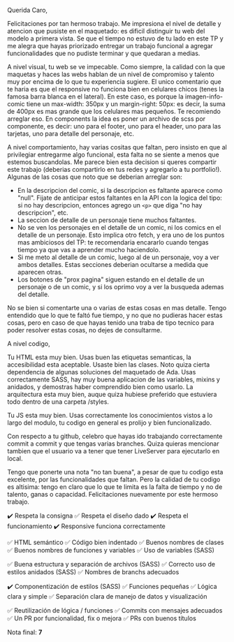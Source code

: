Querida Caro, 

Felicitaciones por tan hermoso trabajo. Me impresiona el nivel de detalle y atencion que pusiste en el maquetado: es dificil distinguir tu web del modelo a primera vista. Se que el tiempo no estuvo de tu lado en este TP y me alegra que hayas priorizado entregar un trabajo funcional a agregar funcionalidades que no pudiste terminar y que quedaran a medias. 

A nivel visual, tu web se ve impecable. Como siempre, la calidad con la que maquetas y haces las webs hablan de un nivel de compromiso y talento muy por encima de lo que tu experiencia sugiere. El unico comentario que te haria es que el responsive no funciona bien en celulares chicos (tenes la famosa barra blanca en el lateral). En este caso, es porque la imagen-info-comic tiene un max-width: 350px y un margin-right: 50px: es decir, la suma de 400px es mas grande que los celulares mas pequeños. Te recomiendo arreglar eso. 
En components la idea es poner un archivo de scss por componente, es decir: uno para el footer, uno para el header, uno para las tarjetas, uno para detalle del personaje, etc. 

A nivel comportamiento, hay varias cositas que faltan, pero insisto en que al privilegiar entregarme algo funcional, esta falta no se siente a menos que estemos buscandolas. Me parece bien esta decision si queres compartir este trabajo (deberias compartirlo en tus redes y agregarlo a tu portfolio!). Algunas de las cosas que noto que se deberian arreglar son:

- En la descripcion del comic, si la descripcion es faltante aparece como "null". Fijate de anticipar estos faltantes en la API con la logica del tipo: si no hay descripcion, entonces agrego un `<p>` que diga "no hay descripcion", etc. 
- La seccion de detalle de un personaje tiene muchos faltantes. 
- No se ven los personajes en el detalle de un comic, ni los comics en el detalle de un personaje. Esto implica otro fetch, y era uno de los puntos mas ambiciosos del TP: te recomendaria encararlo cuando tengas tiempo ya que vas a aprender mucho haciendolo.
- Si me meto al detalle de un comic, luego al de un personaje, voy a ver ambos detalles. Estas secciones deberian ocultarse a medida que aparecen otras. 
- Los botones de "prox pagina" siguen estando en el detalle de un personaje o de un comic, y si los oprimo voy a ver la busqueda ademas del detalle. 

No se bien si comentarte una o varias de estas cosas en mas detalle. Tengo entendido que lo que te faltó fue tiempo, y no que no pudieras hacer estas cosas, pero en caso de que hayas tenido una traba de tipo tecnico para poder resolver estas cosas, no dejes de consultarme. 

A nivel codigo, 

Tu HTML esta muy bien. Usas buen las etiquetas semanticas, la accesibilidad esta aceptable. Usaste bien las clases. Noto quiza cierta dependencia de algunas soluciones del maquetado de Ada. Usas correctamente SASS, hay muy buena aplicacion de las variables, mixins y anidados, y demostras haber comprendido bien como usarlo. La arquitectura esta muy bien, auque quiza hubiese preferido que estuviera todo dentro de una carpeta /styles. 

Tu JS esta muy bien. Usas correctamente los conocimientos vistos a lo largo del modulo, tu codigo en general es prolijo y bien funcionalizado. 

Con respecto a tu github, celebro que hayas ido trabajando correctamente commit a commit y que tengas varias branches. Quiza quieras mencionar tambien que el usuario va a tener que tener LiveServer para ejecutarlo en local. 

Tengo que ponerte una nota "no tan buena", a pesar de que tu codigo esta excelente, por las funcionalidades que faltan. Pero la calidad de tu codigo es altisima: tengo en claro que lo que te limita es la falta de tiempo y no de talento, ganas o capacidad. Felicitaciones nuevamente por este hermoso trabajo. 

 
  ✔️ Respeta la consigna
  ✅ Respeta el diseño dado
  ✔️ Respeta el funcionamiento
  ✔️ Responsive funciona correctamente

  ✅ HTML semántico
  ✅ Código bien indentado
  ✅ Buenos nombres de clases
  ✅ Buenos nombres de funciones y variables
  ✅ Uso de variables (SASS)

  ✅  Buena estructura y separación de archivos (SASS)
  ✅ Correcto uso de estilos anidados (SASS)
  ✅  Nombres de branchs adecuados

  ✔️ Componentización de estilos (SASS)
  ✅ Funciones pequeñas
  ✅ Lógica clara y simple
  ✅ Separación clara de manejo de datos y visualización

  ✅ Reutilización de lógica / funciones
  ✅ Commits con mensajes adecuados
  ✅ Un PR por funcionalidad, fix o mejora
  ✅ PRs con buenos títulos

Nota final: **7**
